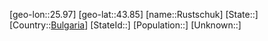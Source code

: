 ﻿---
location: [43.85,25.97]
type: City
tags:
- geo/City


SpocWebEntityId: 33836
isDeleted: false
confidential: public

---
[geo-lon::25.97]
[geo-lat::43.85]
[name::Rustschuk]
[State::]
[Country::[Bulgaria](geo/Continent/Europe/Bulgaria.md)]
[StateId::]
[Population::]
[Unknown::]

